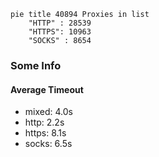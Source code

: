 
```mermaid
pie title 40894 Proxies in list
    "HTTP" : 28539
    "HTTPS": 10963
    "SOCKS" : 8654
```

### Some Info
#### Average Timeout

- mixed: 4.0s
- http: 2.2s
- https: 8.1s
- socks: 6.5s